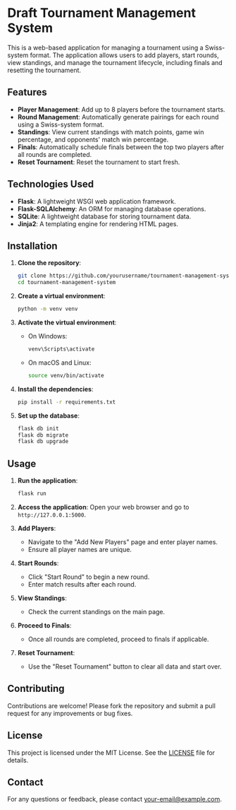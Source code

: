 # Draft Tournament Management System

This is a web-based application for managing a tournament using a Swiss-system format. The application allows users to add players, start rounds, view standings, and manage the tournament lifecycle, including finals and resetting the tournament.

## Features

- **Player Management**: Add up to 8 players before the tournament starts.
- **Round Management**: Automatically generate pairings for each round using a Swiss-system format.
- **Standings**: View current standings with match points, game win percentage, and opponents' match win percentage.
- **Finals**: Automatically schedule finals between the top two players after all rounds are completed.
- **Reset Tournament**: Reset the tournament to start fresh.

## Technologies Used

- **Flask**: A lightweight WSGI web application framework.
- **Flask-SQLAlchemy**: An ORM for managing database operations.
- **SQLite**: A lightweight database for storing tournament data.
- **Jinja2**: A templating engine for rendering HTML pages.

## Installation

1. **Clone the repository**:
   ```bash
   git clone https://github.com/yourusername/tournament-management-system.git
   cd tournament-management-system
   ```

2. **Create a virtual environment**:
   ```bash
   python -m venv venv
   ```

3. **Activate the virtual environment**:
   - On Windows:
     ```bash
     venv\Scripts\activate
     ```
   - On macOS and Linux:
     ```bash
     source venv/bin/activate
     ```

4. **Install the dependencies**:
   ```bash
   pip install -r requirements.txt
   ```

5. **Set up the database**:
   ```bash
   flask db init
   flask db migrate
   flask db upgrade
   ```

## Usage

1. **Run the application**:
   ```bash
   flask run
   ```

2. **Access the application**:
   Open your web browser and go to `http://127.0.0.1:5000`.

3. **Add Players**:
   - Navigate to the "Add New Players" page and enter player names.
   - Ensure all player names are unique.

4. **Start Rounds**:
   - Click "Start Round" to begin a new round.
   - Enter match results after each round.

5. **View Standings**:
   - Check the current standings on the main page.

6. **Proceed to Finals**:
   - Once all rounds are completed, proceed to finals if applicable.

7. **Reset Tournament**:
   - Use the "Reset Tournament" button to clear all data and start over.

## Contributing

Contributions are welcome! Please fork the repository and submit a pull request for any improvements or bug fixes.

## License

This project is licensed under the MIT License. See the [LICENSE](LICENSE) file for details.

## Contact

For any questions or feedback, please contact [your-email@example.com](mailto:your-email@example.com).

